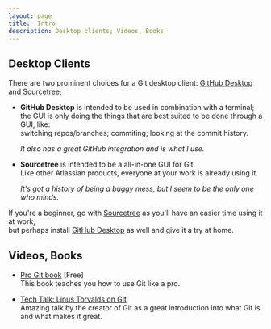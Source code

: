 ```yaml
---
layout: page
title:  Intro
description: Desktop clients; Videos, Books
---
```


## Desktop Clients
There are two prominent choices for a Git desktop client:
[GitHub Desktop](https://desktop.github.com/) and [Sourcetree](https://www.sourcetreeapp.com/);

+ **GitHub Desktop** is intended to be used in combination with a terminal;  
  the GUI is only doing the things that are best suited to be done through a GUI, like:  
  switching repos/branches; commiting; looking at the commit history.

  _It also has a great GitHub integration and is what I use._

+ **Sourcetree** is intended to be a all-in-one GUI for Git.  
  Like other Atlassian products, everyone at your work is already using it.  

  _It's got a history of being a buggy mess, but I seem to be the only one who minds._

If you're a beginner, go with [Sourcetree](https://www.sourcetreeapp.com/) as you'll have an easier time using it at work,  
but perhaps install [GitHub Desktop](https://desktop.github.com/) as well and give it a try at home.

## Videos, Books
+ [Pro Git book](https://git-scm.com/book/en/v2) [Free]  
  This book teaches you how to use Git like a pro.

+ [Tech Talk: Linus Torvalds on Git](https://youtu.be/4XpnKHJAok8)  
  Amazing talk by the creator of Git as a great introduction into what Git is
  and what makes it great.
